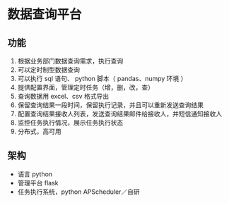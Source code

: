 # 数据查询平台



## 功能

1. 根据业务部门数据查询需求，执行查询
2. 可以定时制型数据查询
3. 可以执行 sql 语句、 python 脚本（ pandas、numpy 环境 ）
4. 提供配置界面，管理定时任务（增，删，改，查）
5. 查询数据用 excel、csv 格式导出
6. 保留查询结果一段时间，保留执行记录，并且可以重新发送查询结果
7. 配置查询结果接收人列表，发送查询结果邮件给接收人，并短信通知接收人
8. 监控任务执行情况，展示任务执行状态
9. 分布式，高可用



## 架构

* 语言 python
* 管理平台 flask
* 任务执行系统，python APScheduler／自研
